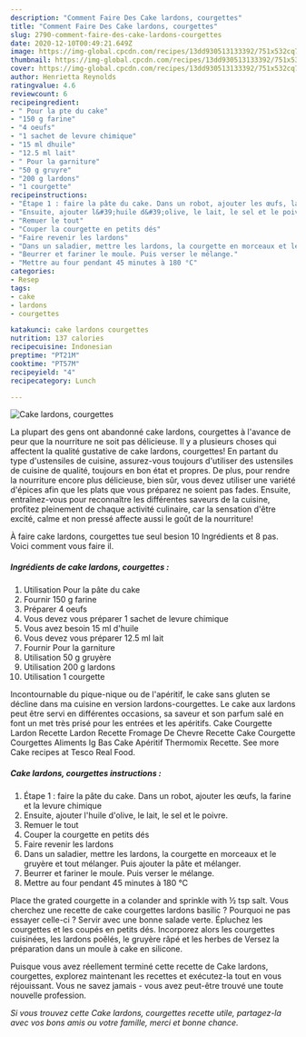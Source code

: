 ```yaml
---
description: "Comment Faire Des Cake lardons, courgettes"
title: "Comment Faire Des Cake lardons, courgettes"
slug: 2790-comment-faire-des-cake-lardons-courgettes
date: 2020-12-10T00:49:21.649Z
image: https://img-global.cpcdn.com/recipes/13dd930513133392/751x532cq70/cake-lardons-courgettes-photo-principale-de-la-recette.jpg
thumbnail: https://img-global.cpcdn.com/recipes/13dd930513133392/751x532cq70/cake-lardons-courgettes-photo-principale-de-la-recette.jpg
cover: https://img-global.cpcdn.com/recipes/13dd930513133392/751x532cq70/cake-lardons-courgettes-photo-principale-de-la-recette.jpg
author: Henrietta Reynolds
ratingvalue: 4.6
reviewcount: 6
recipeingredient:
- " Pour la pte du cake"
- "150 g farine"
- "4 oeufs"
- "1 sachet de levure chimique"
- "15 ml dhuile"
- "12.5 ml lait"
- " Pour la garniture"
- "50 g gruyre"
- "200 g lardons"
- "1 courgette"
recipeinstructions:
- "Étape 1 : faire la pâte du cake. Dans un robot, ajouter les œufs, la farine et la levure chimique"
- "Ensuite, ajouter l&#39;huile d&#39;olive, le lait, le sel et le poivre."
- "Remuer le tout"
- "Couper la courgette en petits dés"
- "Faire revenir les lardons"
- "Dans un saladier, mettre les lardons, la courgette en morceaux et le gruyère et tout mélanger. Puis ajouter la pâte et mélanger."
- "Beurrer et fariner le moule. Puis verser le mélange."
- "Mettre au four pendant 45 minutes à 180 °C"
categories:
- Resep
tags:
- cake
- lardons
- courgettes

katakunci: cake lardons courgettes 
nutrition: 137 calories
recipecuisine: Indonesian
preptime: "PT21M"
cooktime: "PT57M"
recipeyield: "4"
recipecategory: Lunch

---
```



![Cake lardons, courgettes](https://img-global.cpcdn.com/recipes/13dd930513133392/751x532cq70/cake-lardons-courgettes-photo-principale-de-la-recette.jpg)

La plupart des gens ont abandonné cake lardons, courgettes à l'avance de peur que la nourriture ne soit pas délicieuse. Il y a plusieurs choses qui affectent la qualité gustative de cake lardons, courgettes! En partant du type d'ustensiles de cuisine, assurez-vous toujours d'utiliser des ustensiles de cuisine de qualité, toujours en bon état et propres. De plus, pour rendre la nourriture encore plus délicieuse, bien sûr, vous devez utiliser une variété d'épices afin que les plats que vous préparez ne soient pas fades. Ensuite, entraînez-vous pour reconnaître les différentes saveurs de la cuisine, profitez pleinement de chaque activité culinaire, car la sensation d'être excité, calme et non pressé affecte aussi le goût de la nourriture!

<!--inarticleads1-->

À faire cake lardons, courgettes tue seul besion 10 Ingrédients et 8 pas. Voici comment vous faire il.

##### Ingrédients de cake lardons, courgettes :

1. Utilisation  Pour la pâte du cake
1. Fournir 150 g farine
1. Préparer 4 oeufs
1. Vous devez vous préparer 1 sachet de levure chimique
1. Vous avez besoin 15 ml d&#39;huile
1. Vous devez vous préparer 12.5 ml lait
1. Fournir  Pour la garniture
1. Utilisation 50 g gruyère
1. Utilisation 200 g lardons
1. Utilisation 1 courgette


Incontournable du pique-nique ou de l&#39;apéritif, le cake sans gluten se décline dans ma cuisine en version lardons-courgettes. Le cake aux lardons peut être servi en différentes occasions, sa saveur et son parfum salé en font un met très prisé pour les entrées et les apéritifs. Cake Courgette Lardon Recette Lardon Recette Fromage De Chevre Recette Cake Courgette Courgettes Aliments Ig Bas Cake Apéritif Thermomix Recette. See more Cake recipes at Tesco Real Food. 

<!--inarticleads2-->

##### Cake lardons, courgettes instructions :

1. Étape 1 : faire la pâte du cake. Dans un robot, ajouter les œufs, la farine et la levure chimique
1. Ensuite, ajouter l&#39;huile d&#39;olive, le lait, le sel et le poivre.
1. Remuer le tout
1. Couper la courgette en petits dés
1. Faire revenir les lardons
1. Dans un saladier, mettre les lardons, la courgette en morceaux et le gruyère et tout mélanger. Puis ajouter la pâte et mélanger.
1. Beurrer et fariner le moule. Puis verser le mélange.
1. Mettre au four pendant 45 minutes à 180 °C


Place the grated courgette in a colander and sprinkle with ½ tsp salt. Vous cherchez une recette de cake courgettes lardons basilic ? Pourquoi ne pas essayer celle-ci ? Servir avec une bonne salade verte. Épluchez les courgettes et les coupés en petits dés. Incorporez alors les courgettes cuisinées, les lardons poêlés, le gruyère râpé et les herbes de Versez la préparation dans un moule à cake en silicone. 

<!--inarticleads1-->

<p>
Puisque vous avez réellement terminé cette recette de Cake lardons, courgettes, explorez maintenant les recettes et exécutez-la tout en vous réjouissant. Vous ne savez jamais - vous avez peut-être trouvé une toute nouvelle profession.
</p>

<p>
<i>Si vous trouvez cette Cake lardons, courgettes recette utile, partagez-la avec vos bons amis ou votre famille, merci et bonne chance.</i>
</p>

